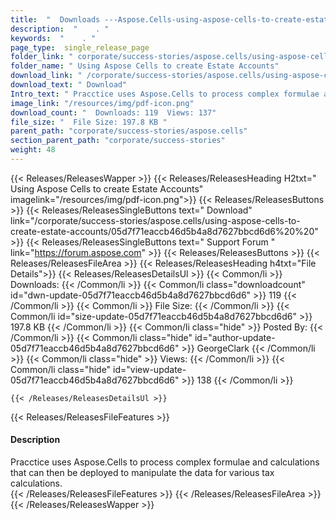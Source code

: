 ```yaml
---
title:  "  Downloads ---Aspose.Cells-using-aspose-cells-to-create-estate-accounts . " 
description:  "    . " 
keywords:  "    . " 
page_type:  single_release_page
folder_link: " corporate/success-stories/aspose.cells/using-aspose-cells-to-create-estate-accounts/"
folder_name: " Using Aspose Cells to create Estate Accounts"
download_link: " /corporate/success-stories/aspose.cells/using-aspose-cells-to-create-estate-accounts/05d7f71eaccb46d5b4a8d7627bbcd6d6"
download_text: " Download"
Intro_text: " Pracctice uses Aspose.Cells to process complex formulae and calculations that ca..."
image_link: "/resources/img/pdf-icon.png"
download_count: "  Downloads: 119  Views: 137"
file_size: "  File Size: 197.8 KB "
parent_path: "corporate/success-stories/aspose.cells"
section_parent_path: "corporate/success-stories"
weight: 48
---
```


{{< Releases/ReleasesWapper >}}
  {{< Releases/ReleasesHeading H2txt=" Using Aspose Cells to create Estate Accounts" imagelink="/resources/img/pdf-icon.png">}}
  {{< Releases/ReleasesButtons >}}
    {{< Releases/ReleasesSingleButtons text=" Download" link="/corporate/success-stories/aspose.cells/using-aspose-cells-to-create-estate-accounts/05d7f71eaccb46d5b4a8d7627bbcd6d6%20%20" >}}
    {{< Releases/ReleasesSingleButtons text=" Support Forum " link="https://forum.aspose.com" >}}
  {{< Releases/ReleasesButtons >}}
  {{< Releases/ReleasesFileArea >}}
    {{< Releases/ReleasesHeading h4txt="File Details">}}
    {{< Releases/ReleasesDetailsUl >}}
            {{< Common/li  >}} Downloads: {{< /Common/li >}} 
      {{< Common/li class="downloadcount" id="dwn-update-05d7f71eaccb46d5b4a8d7627bbcd6d6" >}} 119 {{< /Common/li >}} 
      {{< Common/li  >}} File Size: {{< /Common/li >}} 
      {{< Common/li id="size-update-05d7f71eaccb46d5b4a8d7627bbcd6d6" >}} 197.8 KB {{< /Common/li >}} 
      {{< Common/li  class="hide" >}} Posted By: {{< /Common/li >}} 
      {{< Common/li class="hide" id="author-update-05d7f71eaccb46d5b4a8d7627bbcd6d6" >}} GeorgeClark {{< /Common/li >}} 
      {{< Common/li class="hide"  >}} Views: {{< /Common/li >}} 
      {{< Common/li class="hide" id="view-update-05d7f71eaccb46d5b4a8d7627bbcd6d6" >}} 138 {{< /Common/li >}} 

    {{< /Releases/ReleasesDetailsUl >}}

  {{< Releases/ReleasesFileFeatures >}}
      <h4>Description</h4><div class="HTMLDescription">Pracctice uses Aspose.Cells to process complex formulae and calculations that can then be deployed to manipulate the data for various tax calculations.</div>
  {{< /Releases/ReleasesFileFeatures >}}
 {{< /Releases/ReleasesFileArea >}}
{{< /Releases/ReleasesWapper >}}


